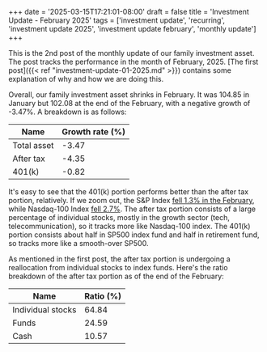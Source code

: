 +++
date = '2025-03-15T17:21:01-08:00'
draft = false
title = 'Investment Update - February 2025'
tags = ['investment update', 'recurring', 'investment update 2025', 'investment update february', 'monthly update']
+++

This is the 2nd post of the monthly update of our family investment asset. The post tracks the performance in the month of February, 2025. [The first post]({{< ref "investment-update-01-2025.md" >}}) contains some explanation of why and how we are doing this. 

Overall, our family investment asset shrinks in February. It was 104.85 in January but 102.08 at the end of the February, with a negative growth of -3.47%. A breakdown is as follows:

| Name        | Growth rate (%) | 
| ----------- | -------         | 
| Total asset | -3.47           | 
| After tax   | -4.35           | 
| 401(k)      | -0.82           | 

It's easy to see that the 401(k) portion performs better than the after tax portion, relatively. If we zoom out, the S&P Index [fell 1.3% in the February](https://www.breckinridge.com/insights/details/february-2025-market-commentary/#:~:text=The%20S%26P%20Index%20fell%201.3,Growth%20Index%20fell%203.6%20percent.&text=Performance%20among%20larger%20capitalization%20and,high%20beta18%20stocks%20lagged..), while Nasdaq-100 Index [fell 2.7%](https://www.invesco.com/apac/en/institutional/insights/etf/nasdaq-100-Index-commentary-february-2025.html). The after tax portion consists of a large percentage of individual stocks, mostly in the growth sector (tech, telecommunication), so it tracks more like Nasdaq-100 index. The 401(k) portion consists about half in SP500 index fund and half in retirement fund, so tracks more like a smooth-over SP500. 

As mentioned in the first post, the after tax portion is undergoing a reallocation from individual stocks to index funds. Here's the ratio breakdown of the after tax portion as of the end of the February:

| Name        | Ratio (%)   | 
| ----------- | -------     | 
| Individual stocks | 64.84 | 
| Funds   | 24.59           | 
| Cash      | 10.57         | 